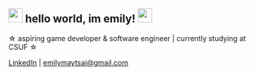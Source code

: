 ## <img src="https://github.com/user-attachments/assets/2b86e697-a3c6-4460-88d1-86d4a4711225" height="28"> hello world, im emily! <img src="https://github.com/user-attachments/assets/105bc143-5ed6-48eb-bdb2-65b18bc4b4ff" height="28">

☆ aspiring game developer & software engineer | currently studying at CSUF ☆


[LinkedIn](https://www.linkedin.com/in/emi-tsai/) | emilymaytsai@gmail.com

<!--
**emilyytsai/emilyytsai** is a ✨ _special_ ✨ repository because its `README.md` (this file) appears on your GitHub profile.

Here are some ideas to get you started:

- 🔭 I’m currently working on ...
- 🌱 I’m currently learning ...
- 👯 I’m looking to collaborate on ...
- 🤔 I’m looking for help with ...
- 💬 Ask me about ...
- 📫 How to reach me: ...
- 😄 Pronouns: ...
- ⚡ Fun fact: ...
-->
